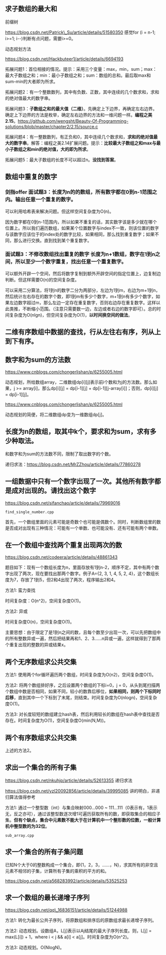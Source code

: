 ## 求子数组的最大和

前缀树

https://blog.csdn.net/Patrick\_Su/article/details/51580350 感觉for (i = n-1; i>=1; i--)判断有点问题，需要i>=0。

动态规划方法

https://blog.csdn.net/Hackbuteer1/article/details/6694193

拓展问题1：首位相接的情况。提示：采用三个变量：max，min，sum；max：最大子数组之和；min：最小子数组之和；sum：数组的总和。最后取max和sum-min的大者即为所求。

拓展问题2：有一个整数数列，其中有负数、正数，其中连续的几个数求和，求和的绝对值最大的数字串。

拓展问题3：**子数组之和的最大值（二维）**。先确定上下边界，再确定左右边界。确定上下边界的方法是枚举，确定左右边界的方法和一维问题一样。**编程之美2.15**。https://github.com/wengsht/Beauty-Of-Programming-solutions/blob/master/chapter2/2.15/source.c

拓展问题4：有一整数数列，有正负和0，其中连续几个数求和，**求和的绝对值最大的数字串**。解答：编程之美2.14扩展问题。提示：**比较最大子数组之和max与最小子数组之和min的绝对值，大的即为所求**。

拓展问题5：最大子数组的长度不可以超过n。**没找到答案**。

## 数组中重复的数字

### 剑指offer 面试题3：长度为n的的数组，所有数字都在0到n-1范围之内。输出任意一个重复的数字。

可以利用哈希表来解决问题。但这样空间复杂度为O(n)。

因为数字都在0到n-1范围内，所以如果不重复的话，其实数字该是多少就在哪个位置上。所以我们遍历数组，如果某个位置数字与index不一致，则该位置的数字与该数字应该位于的index处的数字比较，如果相同，那么找到重复数字；如果不同，那么进行交换。直到找到某个重复数字。

### 面试题3：不修改数组找出重复的数字 长度为n+1数组，数字在1到n之间，所以至少一个数字重复，找出任意一个重复数字。

可以额外开辟一个空间，然后将数字复制到额外开辟空间的指定位置上，边复制边判断。但这样需要O(n)的空间复杂度。

可以采用二分算法，将1到n的数字二分为两部分，左边为1到m，右边为m+1到n，然后统计左右存在的数字个数，即1到m有多少个数字，m+1到n有多少个数字，如果左边数字超过m，那么左边一定存在重复数字，否则右边存在重复数字。这样以此类推，不断缩小范围。（注意只需要数一边，左边或者右边的数字即可）。总的时间复杂度为O(nlgn)，但空间复杂度为O(1)，**以时间换空间的做法**。

## 二维有序数组中数据的查找，行从左往右有序，列从上到下有序。

## 数字和为sum的方法数

https://www.cnblogs.com/chongerlishan/p/6255005.html

动态规划，所给数组array，二维数组dp\[i\]\[j\]表示前i个数和为j的方法数。那么如果，j >= array\[i\]，那么dp\[i\]\[j\] = dp\[i-1\]\[j\] + dp\[i-1\]\[j-array\[i\]\]；否则，dp\[i\]\[j\] = dp\[i-1\]\[j\]。

https://www.cnblogs.com/chongerlishan/p/6255005.html

动态规划的简便，将二维数组dp变为一维数组dp\[j\]。

## 长度为n的数组，取其中k个，要求和为sum，求有多少种取法。

和数字和为sum的方法数不同，限制了取出数字的个数。

递归求法：https://blog.csdn.net/MrZZhou/article/details/77860278

## 一组数据中只有一个数字出现了一次。其他所有数字都是成对出现的。请找出这个数字

https://blog.csdn.net/sifanchao/article/details/79969016

```
find_single_number.cpp
```

首先，一个数组里面的元素可能是奇数个也可能是偶数个。同时，判断数组里的数是否成对出现有三种情况：可能有一个单数、也可能没有、还有可能有两个单数。

## 在一个数组中查找两个重复出现两次的数

https://blog.csdn.net/codeera/article/details/48861343

题目如下：现有一个数组长度为n，里面存放有1到n-2，顺序不定，其中有两个数字出现了两次，现在要找出那两个数字。例子A={2, 3, 1, 4, 5, 2, 4}，这个数组长度为7，存放了1到5，但2和4出现了两次，程序输出2和4。

方法1: 蛮力查找

时间复杂度：O(n^2)，空间复杂度O(1)。

方法2: 异或

时间复杂度O(n)，空间复杂度O(1)。

主要思想：由于限定了是1到n之间的数，且每个数至少出现一次，可以先把数组中的所有整数异或一遍，然后把结果再和1、2、3……n异或一遍，这样就得到了那两个重复出现的整数的异或结果x。

## 两个无序数组求公共交集

方法1: 使用两个for循环遍历两个数组，时间复杂度为O(n2)，空间复杂度O(1)。

方法2: 将两个数组排好序，之后设置两个数组的下标i=0，j = 0，从头到尾扫描两个数组中数是否相同，如果不同，较小的数靠后移位，**如果相同，则两个下标同时后移**，直到其中一个下标到了末尾，则结束。时间复杂度为O(nlogn)，空间复杂度O(1)。

方法3: 对长度较短的数组建立hash表，然后利用较长的数组在hash表中查找是否存在。时间复杂度为O(1)，空间复杂度O(min(N,M))。

## 两个有序数组求公共交集

上述的方法2。

## 求出一个集合的所有子集

https://blog.csdn.net/nkuhjp/article/details/52613355 递归求法

https://blog.csdn.net/yzl20092856/article/details/39995085 讲的明白，非递归算法值得参考

方法1: 通过一个整型数（int）与集合映射000...000 ~ 111...111（0表示有，1表示无，反之亦可），通过该整型数逐次增1可遍历获取所有的数，即获取集合的相应子集。**但有个缺点，集合中元素数不能大于在计算机中一个整形数的位数，一般计算机中整型数的为32位**。

```
sub_array.cpp
```

## 求一个集合的所有子集问题

已知N个大于0的整数构成一个集合，即{1，2，3，……，N}，求其所有的非空且元素不相邻的子集，计算所有子集的乘积的平方的和。

https://blog.csdn.net/a568283992/article/details/53525253

## 求一个数组的最长递增子序列

https://blog.csdn.net/qq\_16836151/article/details/51244988

方法1: 转化为最长公共子序列，将原数组和排序后的原数组求最长递增子序列。

方法2: 动态规划。设数组A，L[j]表示以Aj结尾的最大子序列长度。则，L[j] = max(L[i]) + 1，where i < j && a[i] < a[j]。时间复杂度为O(n^2)。

方法3: 动态规划。O(NlogN)。
